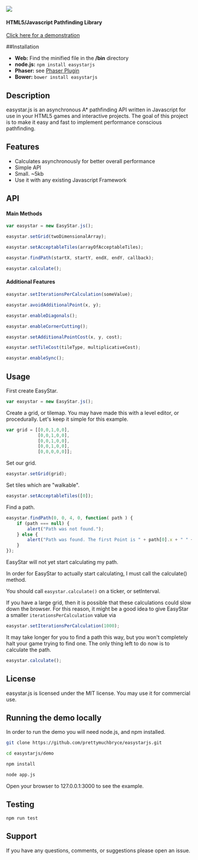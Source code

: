 [<img src="http://s3.amazonaws.com/easystar/logo.png">](http://easystarjs.com/)


#### HTML5/Javascript Pathfinding Library #####

[Click here for a demonstration](http://easystarjs.com/)

##Installation
* **Web:** Find the minified file in the __/bin__ directory
* **node.js:** `npm install easystarjs`
* **Phaser:** see [Phaser Plugin](https://github.com/appsbu-de/phaser_plugin_pathfinding)
* **Bower:** `bower install easystarjs`

## Description 
easystar.js is an asynchronous A* pathfinding API written in Javascript for use in your HTML5 games and interactive projects. The goal of this project is to make it easy and fast to implement performance conscious pathfinding. 

## Features

* Calculates asynchronously for better overall performance
* Simple API
* Small. ~5kb
* Use it with any existing Javascript Framework

## API

#### Main Methods

```javascript
var easystar = new EasyStar.js();
```
```javascript
easystar.setGrid(twoDimensionalArray);
```
```javascript
easystar.setAcceptableTiles(arrayOfAcceptableTiles);
```
```javascript
easystar.findPath(startX, startY, endX, endY, callback);
```
```javascript
easystar.calculate();
```

#### Additional Features

```javascript
easystar.setIterationsPerCalculation(someValue);
```
```javascript
easystar.avoidAdditionalPoint(x, y);
```
```javascript
easystar.enableDiagonals();
```
```javascript
easystar.enableCornerCutting();
```
```javascript
easystar.setAdditionalPointCost(x, y, cost);
```
```javascript
easystar.setTileCost(tileType, multiplicativeCost);
```
```javascript
easystar.enableSync();
```

## Usage

First create EasyStar.
```javascript
var easystar = new EasyStar.js();
```

Create a grid, or tilemap. You may have made this with a level editor, or procedurally. Let's keep it simple for this example.
```javascript
var grid = [[0,0,1,0,0],
	        [0,0,1,0,0],
	        [0,0,1,0,0],
	        [0,0,1,0,0],
	        [0,0,0,0,0]];
```

Set our grid.
```javascript	
easystar.setGrid(grid);
```
Set tiles which are "walkable".
```javascript
easystar.setAcceptableTiles([0]);
```

Find a path.
```javascript
easystar.findPath(0, 0, 4, 0, function( path ) {
	if (path === null) {
		alert("Path was not found.");
	} else {
		alert("Path was found. The first Point is " + path[0].x + " " + path[0].y);
	}
});
```

EasyStar will not yet start calculating my path. 

In order for EasyStar to actually start calculating, I must call the calculate() method.

You should call `easystar.calculate()` on a ticker, or setInterval.

If you have a large grid, then it is possible that these calculations could slow down the browser. 
For this reason, it might be a good idea to give EasyStar a smaller `iterationsPerCalculation` value via 

```javascript
easystar.setIterationsPerCalculation(1000);
```

It may take longer for you to find a path this way, but you won't completely halt your game trying to find one.
The only thing left to do now is to calculate the path.

```javascript
easystar.calculate();
```

## License

easystar.js is licensed under the MIT license. You may use it for commercial use.

## Running the demo locally

In order to run the demo you will need node.js, and npm installed.

```sh
git clone https://github.com/prettymuchbryce/easystarjs.git

cd easystarjs/demo

npm install

node app.js
```

Open your browser to 127.0.0.1:3000 to see the example.

## Testing

`npm run test`

## Support

If you have any questions, comments, or suggestions please open an issue.
